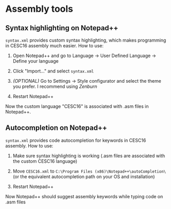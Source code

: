 # Assembly tools

## Syntax highlighting on Notepad++

`syntax.xml` provides custom syntax highlighting, which makes programming in CESC16 assembly much easier. How to use:

 1. Open Notepad++ and go to Language -> User Defined Language -> Define your language
 
 2. Click "Import..." and select `syntax.xml`
 
 3. *(OPTIONAL)* Go to Settings -> Style configurator and select the theme you prefer. I recommend using *Zenburn*
 
 4. Restart Notepad++
 
Now the custom language "CESC16" is associated with .asm files in Notepad++.


## Autocompletion on Notepad++

`syntax.xml` provides code autocompletion for keywords in CESC16 assembly. How to use:

 1. Make sure syntax highlighting is working (.asm files are associated with the custom CESC16 language)

 2. Move `CESC16.xml` to `C:\Program Files (x86)\Notepad++\autoCompletion\` (or the equivalent autocompletion path on your OS and installation)
  
 3. Restart Notepad++

Now Notepad++ should suggest assembly keywords while typing code on .asm files
